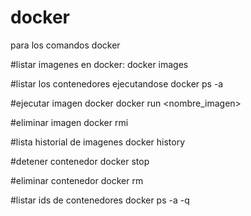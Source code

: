 # docker
para los comandos docker

#listar imagenes en docker:
docker images

#listar los contenedores ejecutandose
docker ps -a

#ejecutar imagen docker
docker run <nombre_imagen>

#eliminar imagen
docker rmi <imageID>

#lista historial de imagenes
docker history <ImageID>
  
#detener contenedor
docker stop <containerid>

#eliminar contenedor
docker rm <containerid>

#listar ids de contenedores
docker ps -a -q
